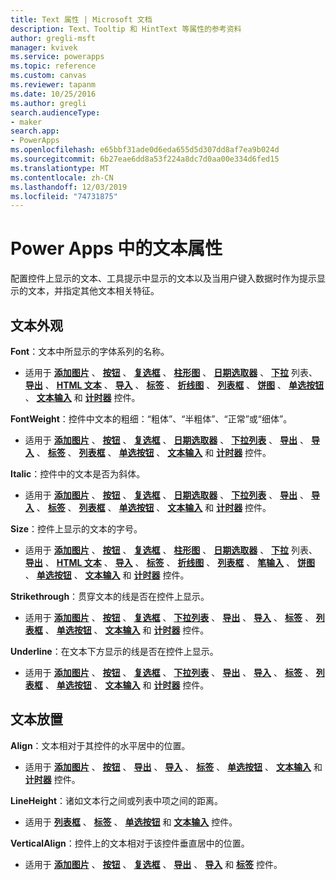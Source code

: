 ```yaml
---
title: Text 属性 | Microsoft 文档
description: Text、Tooltip 和 HintText 等属性的参考资料
author: gregli-msft
manager: kvivek
ms.service: powerapps
ms.topic: reference
ms.custom: canvas
ms.reviewer: tapanm
ms.date: 10/25/2016
ms.author: gregli
search.audienceType:
- maker
search.app:
- PowerApps
ms.openlocfilehash: e65bbf31ade0d6eda655d5d307dd8af7ea9b024d
ms.sourcegitcommit: 6b27eae6dd8a53f224a8dc7d0aa00e334d6fed15
ms.translationtype: MT
ms.contentlocale: zh-CN
ms.lasthandoff: 12/03/2019
ms.locfileid: "74731875"
---
```

# <a name="text-properties-in-power-apps"></a>Power Apps 中的文本属性
配置控件上显示的文本、工具提示中显示的文本以及当用户键入数据时作为提示显示的文本，并指定其他文本相关特征。

## <a name="text-appearance"></a>文本外观
**Font**：文本中所显示的字体系列的名称。

* 适用于 **[添加图片](control-add-picture.md)** 、 **[按钮](control-button.md)** 、 **[复选框](control-check-box.md)** 、 **[柱形图](control-column-line-chart.md)** 、 **[日期选取器](control-date-picker.md)** 、 **[下拉](control-drop-down.md)** 列表、 **[导出](control-export-import.md)** 、 **[HTML 文本](control-html-text.md)** 、 **[导入](control-export-import.md)** 、 **[标签](control-text-box.md)** 、 **[折线图](control-column-line-chart.md)** 、 **[列表框](control-list-box.md)** 、 **[饼图](control-pie-chart.md)** 、 **[单选按钮](control-radio.md)** 、 **[文本输入](control-text-input.md)** 和 **[计时器](control-timer.md)** 控件。

**FontWeight**：控件中文本的粗细：“粗体”、“半粗体”、“正常”或“细体”。

* 适用于 **[添加图片](control-add-picture.md)** 、 **[按钮](control-button.md)** 、 **[复选框](control-check-box.md)** 、 **[日期选取器](control-date-picker.md)** 、 **[下拉列表](control-drop-down.md)** 、 **[导出](control-export-import.md)** 、 **[导入](control-export-import.md)** 、 **[标签](control-text-box.md)** 、 **[列表框](control-list-box.md)** 、 **[单选按钮](control-radio.md)** 、 **[文本输入](control-text-input.md)** 和 **[计时器](control-timer.md)** 控件。

**Italic**：控件中的文本是否为斜体。

* 适用于 **[添加图片](control-add-picture.md)** 、 **[按钮](control-button.md)** 、 **[复选框](control-check-box.md)** 、 **[日期选取器](control-date-picker.md)** 、 **[下拉列表](control-drop-down.md)** 、 **[导出](control-export-import.md)** 、 **[导入](control-export-import.md)** 、 **[标签](control-text-box.md)** 、 **[列表框](control-list-box.md)** 、 **[单选按钮](control-radio.md)** 、 **[文本输入](control-text-input.md)** 和 **[计时器](control-timer.md)** 控件。

**Size**：控件上显示的文本的字号。

* 适用于 **[添加图片](control-add-picture.md)** 、 **[按钮](control-button.md)** 、 **[复选框](control-check-box.md)** 、 **[柱形图](control-column-line-chart.md)** 、 **[日期选取器](control-date-picker.md)** 、 **[下拉](control-drop-down.md)** 列表、 **[导出](control-export-import.md)** 、 **[HTML 文本](control-html-text.md)** 、 **[导入](control-export-import.md)** 、 **[标签](control-text-box.md)** 、 **[折线图](control-column-line-chart.md)** 、 **[列表框](control-list-box.md)** 、 **[笔输入](control-pen-input.md)** 、 **[饼图](control-pie-chart.md)** 、 **[单选按钮](control-radio.md)** 、 **[文本输入](control-text-input.md)** 和 **[计时器](control-timer.md)** 控件。

**Strikethrough**：贯穿文本的线是否在控件上显示。

* 适用于 **[添加图片](control-add-picture.md)** 、 **[按钮](control-button.md)** 、 **[复选框](control-check-box.md)** 、 **[下拉列表](control-drop-down.md)** 、 **[导出](control-export-import.md)** 、 **[导入](control-export-import.md)** 、 **[标签](control-text-box.md)** 、 **[列表框](control-list-box.md)** 、 **[单选按钮](control-radio.md)** 、 **[文本输入](control-text-input.md)** 和 **[计时器](control-timer.md)** 控件。

**Underline**：在文本下方显示的线是否在控件上显示。

* 适用于 **[添加图片](control-add-picture.md)** 、 **[按钮](control-button.md)** 、 **[复选框](control-check-box.md)** 、 **[下拉列表](control-drop-down.md)** 、 **[导出](control-export-import.md)** 、 **[导入](control-export-import.md)** 、 **[标签](control-text-box.md)** 、 **[列表框](control-list-box.md)** 、 **[单选按钮](control-radio.md)** 、 **[文本输入](control-text-input.md)** 和 **[计时器](control-timer.md)** 控件。

## <a name="text-placement"></a>文本放置
**Align**：文本相对于其控件的水平居中的位置。

* 适用于 **[添加图片](control-add-picture.md)** 、 **[按钮](control-button.md)** 、 **[导出](control-export-import.md)** 、 **[导入](control-export-import.md)** 、 **[标签](control-text-box.md)** 、 **[单选按钮](control-radio.md)** 、 **[文本输入](control-text-input.md)** 和 **[计时器](control-timer.md)** 控件。

**LineHeight**：诸如文本行之间或列表中项之间的距离。

* 适用于 **[列表框](control-list-box.md)** 、 **[标签](control-text-box.md)** 、 **[单选按钮](control-radio.md)** 和 **[文本输入](control-text-input.md)** 控件。

**VerticalAlign**：控件上的文本相对于该控件垂直居中的位置。

* 适用于 **[添加图片](control-add-picture.md)** 、 **[按钮](control-button.md)** 、 **[复选框](control-check-box.md)** 、 **[导出](control-export-import.md)** 、 **[导入](control-export-import.md)** 和 **[标签](control-text-box.md)** 控件。

